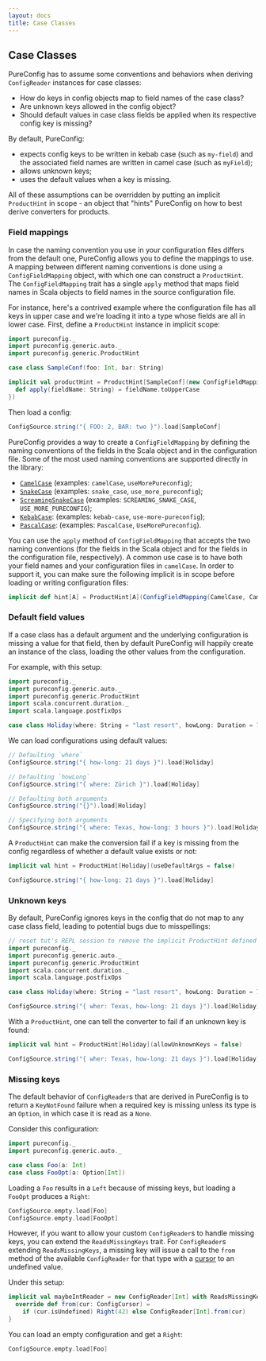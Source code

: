 ```yaml
---
layout: docs
title: Case Classes
---
```


## Case Classes

PureConfig has to assume some conventions and behaviors when deriving
`ConfigReader` instances for case classes:

- How do keys in config objects map to field names of the case class?
- Are unknown keys allowed in the config object?
- Should default values in case class fields be applied when its respective
  config key is missing?

By default, PureConfig:

- expects config keys to be written in kebab case (such as `my-field`) and the
associated field names are written in camel case (such as `myField`);
- allows unknown keys;
- uses the default values when a key is missing.

All of these assumptions can be overridden by putting an implicit
`ProductHint` in scope - an object that "hints" PureConfig on how to best derive
converters for products.

### Field mappings

In case the naming convention you use in your configuration files differs from
the default one, PureConfig allows you to define the mappings to use. A mapping
between different naming conventions is done using a `ConfigFieldMapping`
object, with which one can construct a `ProductHint`. The `ConfigFieldMapping`
trait has a single `apply` method that maps field names in Scala objects to
field names in the source configuration file.

For instance, here's a contrived
example where the configuration file has all keys in upper case and we're
loading it into a type whose fields are all in lower case. First, define a `ProductHint`
instance in implicit scope:

```scala mdoc:silent
import pureconfig._
import pureconfig.generic.auto._
import pureconfig.generic.ProductHint

case class SampleConf(foo: Int, bar: String)

implicit val productHint = ProductHint[SampleConf](new ConfigFieldMapping {
  def apply(fieldName: String) = fieldName.toUpperCase
})
```

Then load a config:
```scala mdoc
ConfigSource.string("{ FOO: 2, BAR: two }").load[SampleConf]
```

PureConfig provides a way to create a `ConfigFieldMapping` by defining the
naming conventions of the fields in the Scala object and in the configuration
file. Some of the most used naming conventions are supported directly in the
library:

* [`CamelCase`](https://en.wikipedia.org/wiki/Camel_case) (examples: `camelCase`, `useMorePureconfig`);
* [`SnakeCase`](https://en.wikipedia.org/wiki/Snake_case) (examples: `snake_case`, `use_more_pureconfig`);
* [`ScreamingSnakeCase`](https://en.wikipedia.org/wiki/Snake_case) (examples: `SCREAMING_SNAKE_CASE`, `USE_MORE_PURECONFIG`);
* [`KebabCase`](https://wiki.c2.com/?KebabCase): (examples: `kebab-case`, `use-more-pureconfig`);
* [`PascalCase`](https://en.wikipedia.org/wiki/PascalCase): (examples: `PascalCase`, `UseMorePureconfig`).

You can use the `apply` method of `ConfigFieldMapping` that accepts the two
naming conventions (for the fields in the Scala object and for the fields in the
configuration file, respectively). A common use case is to have both your field
names and your configuration files in `camelCase`. In order to support it, you
can make sure the following implicit is in scope before loading or writing
configuration files:

```scala mdoc:silent
implicit def hint[A] = ProductHint[A](ConfigFieldMapping(CamelCase, CamelCase))
```

### Default field values

If a case class has a default argument and the underlying configuration is
missing a value for that field, then by default PureConfig will happily
create an instance of the class, loading the other values from the
configuration.

For example, with this setup:

```scala mdoc:reset:silent
import pureconfig._
import pureconfig.generic.auto._
import pureconfig.generic.ProductHint
import scala.concurrent.duration._
import scala.language.postfixOps

case class Holiday(where: String = "last resort", howLong: Duration = 7 days)
```

We can load configurations using default values:

```scala mdoc
// Defaulting `where`
ConfigSource.string("{ how-long: 21 days }").load[Holiday]

// Defaulting `howLong`
ConfigSource.string("{ where: Zürich }").load[Holiday]

// Defaulting both arguments
ConfigSource.string("{}").load[Holiday]

// Specifying both arguments
ConfigSource.string("{ where: Texas, how-long: 3 hours }").load[Holiday]
```

A `ProductHint` can make the conversion fail if a key is missing from the
config regardless of whether a default value exists or not:

```scala mdoc:silent
implicit val hint = ProductHint[Holiday](useDefaultArgs = false)
```

```scala mdoc
ConfigSource.string("{ how-long: 21 days }").load[Holiday]
```

### Unknown keys

By default, PureConfig ignores keys in the config that do not map to any
case class field, leading to potential bugs due to misspellings:

```scala mdoc:reset:invisible
// reset tut's REPL session to remove the implicit ProductHint defined above.
import pureconfig._
import pureconfig.generic.auto._
import pureconfig.generic.ProductHint
import scala.concurrent.duration._
import scala.language.postfixOps

case class Holiday(where: String = "last resort", howLong: Duration = 7 days)
```

```scala mdoc
ConfigSource.string("{ wher: Texas, how-long: 21 days }").load[Holiday]
```

With a `ProductHint`, one can tell the converter to fail if an unknown key is
found:

```scala mdoc
implicit val hint = ProductHint[Holiday](allowUnknownKeys = false)

ConfigSource.string("{ wher: Texas, how-long: 21 days }").load[Holiday]
```

### Missing keys

The default behavior of `ConfigReader`s that are derived in PureConfig is to return a `KeyNotFound` failure when a
required key is missing unless its type is an `Option`, in which case it is read as a `None`.

Consider this configuration:

```scala mdoc:reset:silent
import pureconfig._
import pureconfig.generic.auto._

case class Foo(a: Int)
case class FooOpt(a: Option[Int])
```

Loading a `Foo` results in a `Left` because of missing keys, but loading a `FooOpt` produces a `Right`:

```scala mdoc
ConfigSource.empty.load[Foo]
ConfigSource.empty.load[FooOpt]
```

However, if you want to allow your custom `ConfigReader`s to handle missing keys, you can extend the `ReadsMissingKeys`
trait. For `ConfigReader`s extending `ReadsMissingKeys`, a missing key will issue a call to the `from` method of the
available `ConfigReader` for that type with a [cursor](config-cursors.html) to an undefined value.

Under this setup:

```scala mdoc:silent
implicit val maybeIntReader = new ConfigReader[Int] with ReadsMissingKeys {
  override def from(cur: ConfigCursor) =
    if (cur.isUndefined) Right(42) else ConfigReader[Int].from(cur)
}
```

You can load an empty configuration and get a `Right`:

```scala mdoc
ConfigSource.empty.load[Foo]
```
